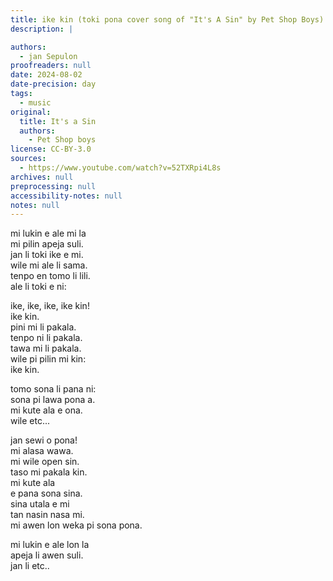 ```yaml
---
title: ike kin (toki pona cover song of "It's A Sin" by Pet Shop Boys)
description: |

authors:
  - jan Sepulon
proofreaders: null
date: 2024-08-02
date-precision: day
tags:
  - music
original:
  title: It's a Sin
  authors:
    - Pet Shop boys
license: CC-BY-3.0
sources:
  - https://www.youtube.com/watch?v=52TXRpi4L8s
archives: null
preprocessing: null
accessibility-notes: null
notes: null
---
```


mi lukin e ale mi la  
mi pilin apeja suli.  
jan li toki ike e mi.  
wile mi ale li sama.  
tenpo en tomo li lili.  
ale li toki e ni:

ike, ike, ike, ike kin!  
ike kin.  
pini mi li pakala.  
tenpo ni li pakala.  
tawa mi li pakala.  
wile pi pilin mi kin:  
ike kin.

tomo sona li pana ni:  
sona pi lawa pona a.  
mi kute ala e ona.  
wile etc...

jan sewi o pona!  
mi alasa wawa.  
mi wile open sin.  
taso mi pakala kin.  
mi kute ala  
e pana sona sina.  
sina utala e mi  
tan nasin nasa mi.  
mi awen lon weka pi sona pona.

mi lukin e ale lon la  
apeja li awen suli.  
jan li etc..
